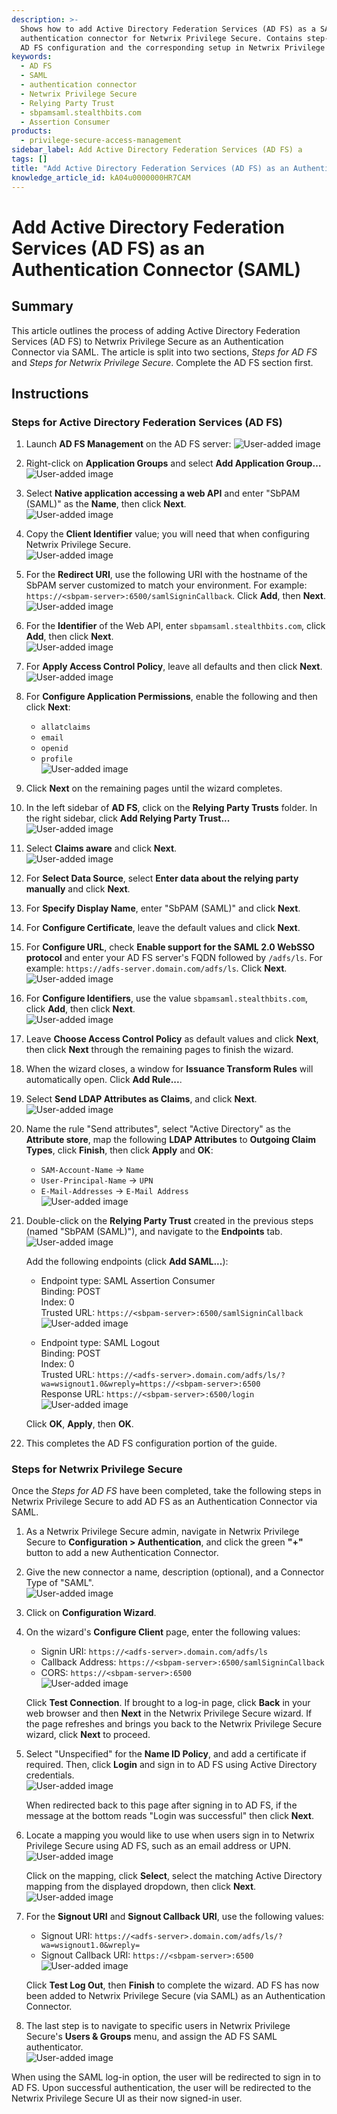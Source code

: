 ```yaml
---
description: >-
  Shows how to add Active Directory Federation Services (AD FS) as a SAML
  authentication connector for Netwrix Privilege Secure. Contains step-by-step
  AD FS configuration and the corresponding setup in Netwrix Privilege Secure.
keywords:
  - AD FS
  - SAML
  - authentication connector
  - Netwrix Privilege Secure
  - Relying Party Trust
  - sbpamsaml.stealthbits.com
  - Assertion Consumer
products:
  - privilege-secure-access-management
sidebar_label: Add Active Directory Federation Services (AD FS) a
tags: []
title: "Add Active Directory Federation Services (AD FS) as an Authentication Connector (SAML)"
knowledge_article_id: kA04u0000000HR7CAM
---
```


# Add Active Directory Federation Services (AD FS) as an Authentication Connector (SAML)

## Summary

This article outlines the process of adding Active Directory Federation Services (AD FS) to Netwrix Privilege Secure as an Authentication Connector via SAML. The article is split into two sections, *Steps for AD FS* and *Steps for Netwrix Privilege Secure*. Complete the AD FS section first.

## Instructions

### Steps for Active Directory Federation Services (AD FS)

1. Launch **AD FS Management** on the AD FS server:
   ![User-added image](images/ka04u000000wwIE_0EM4u000004bUhA.png)

2. Right-click on **Application Groups** and select **Add Application Group…**  
   ![User-added image](images/ka04u000000wwIE_0EM4u000004bUhK.png)

3. Select **Native application accessing a web API** and enter "SbPAM (SAML)" as the **Name**, then click **Next**.  
   ![User-added image](images/ka04u000000wwIE_0EM4u000004bUhP.png)

4. Copy the **Client Identifier** value; you will need that when configuring Netwrix Privilege Secure.  
   ![User-added image](images/ka04u000000wwIE_0EM4u000004bUhU.png)

5. For the **Redirect URI**, use the following URI with the hostname of the SbPAM server customized to match your environment. For example: `https://<sbpam-server>:6500/samlSigninCallback`. Click **Add**, then **Next**.  
   ![User-added image](images/ka04u000000wwIE_0EM4u000004bUhZ.png)

6. For the **Identifier** of the Web API, enter `sbpamsaml.stealthbits.com`, click **Add**, then click **Next**.  
   ![User-added image](images/ka04u000000wwIE_0EM4u000004bUiD.png)

7. For **Apply Access Control Policy**, leave all defaults and then click **Next**.  
   ![User-added image](images/ka04u000000wwIE_0EM4u000004bUiI.png)

8. For **Configure Application Permissions**, enable the following and then click **Next**:
   - `allatclaims`
   - `email`
   - `openid`
   - `profile`  
   ![User-added image](images/ka04u000000wwIE_0EM4u000004bUi8.png)

9. Click **Next** on the remaining pages until the wizard completes.

10. In the left sidebar of **AD FS**, click on the **Relying Party Trusts** folder. In the right sidebar, click **Add Relying Party Trust...**  
    ![User-added image](images/ka04u000000wwIE_0EM4u000004bUho.png)

11. Select **Claims aware** and click **Next**.  
    ![User-added image](images/ka04u000000wwIE_0EM4u000004bUhy.png)

12. For **Select Data Source**, select **Enter data about the relying party manually** and click **Next**.

13. For **Specify Display Name**, enter "SbPAM (SAML)" and click **Next**.

14. For **Configure Certificate**, leave the default values and click **Next**.

15. For **Configure URL**, check **Enable support for the SAML 2.0 WebSSO protocol** and enter your AD FS server's FQDN followed by `/adfs/ls`. For example: `https://adfs-server.domain.com/adfs/ls`. Click **Next**.  
    ![User-added image](images/ka04u000000wwIE_0EM4u000004bUiN.png)

16. For **Configure Identifiers**, use the value `sbpamsaml.stealthbits.com`, click **Add**, then click **Next**.  
    ![User-added image](images/ka04u000000wwIE_0EM4u000004bUiS.png)

17. Leave **Choose Access Control Policy** as default values and click **Next**, then click **Next** through the remaining pages to finish the wizard.

18. When the wizard closes, a window for **Issuance Transform Rules** will automatically open. Click **Add Rule...**.

19. Select **Send LDAP Attributes as Claims**, and click **Next**.  
    ![User-added image](images/ka04u000000wwIE_0EM4u000004bUiX.png)

20. Name the rule "Send attributes", select "Active Directory" as the **Attribute store**, map the following **LDAP Attributes** to **Outgoing Claim Types**, click **Finish**, then click **Apply** and **OK**:
    - `SAM-Account-Name` → `Name`
    - `User-Principal-Name` → `UPN`
    - `E-Mail-Addresses` → `E-Mail Address`  
    ![User-added image](images/ka04u000000wwIE_0EM4u000004bUic.png)

21. Double-click on the **Relying Party Trust** created in the previous steps (named "SbPAM (SAML)"), and navigate to the **Endpoints** tab.  
    ![User-added image](images/ka04u000000wwIE_0EM4u000004bUih.png)

    Add the following endpoints (click **Add SAML...**):

    - Endpoint type: SAML Assertion Consumer  
      Binding: POST  
      Index: 0  
      Trusted URL: `https://<sbpam-server>:6500/samlSigninCallback`  
      ![User-added image](images/ka04u000000wwIE_0EM4u000004bUim.png)

    - Endpoint type: SAML Logout  
      Binding: POST  
      Index: 0  
      Trusted URL: `https://<adfs-server>.domain.com/adfs/ls/?wa=wsignout1.0&wreply=https://<sbpam-server>:6500`  
      Response URL: `https://<sbpam-server>:6500/login`  
      ![User-added image](images/ka04u000000wwIE_0EM4u000004bUir.png)

    Click **OK**, **Apply**, then **OK**.

22. This completes the AD FS configuration portion of the guide.

### Steps for Netwrix Privilege Secure

Once the *Steps for AD FS* have been completed, take the following steps in Netwrix Privilege Secure to add AD FS as an Authentication Connector via SAML.

1. As a Netwrix Privilege Secure admin, navigate in Netwrix Privilege Secure to **Configuration > Authentication**, and click the green **"+"** button to add a new Authentication Connector.

2. Give the new connector a name, description (optional), and a Connector Type of "SAML".  
   ![User-added image](images/ka04u000000wwIE_0EM4u000004bUiw.png)

3. Click on **Configuration Wizard**.

4. On the wizard's **Configure Client** page, enter the following values:
   - Signin URI: `https://<adfs-server>.domain.com/adfs/ls`
   - Callback Address: `https://<sbpam-server>:6500/samlSigninCallback`
   - CORS: `https://<sbpam-server>:6500`  
   ![User-added image](images/ka04u000000wwIE_0EM4u000004bUj1.png)

   Click **Test Connection**. If brought to a log-in page, click **Back** in your web browser and then **Next** in the Netwrix Privilege Secure wizard. If the page refreshes and brings you back to the Netwrix Privilege Secure wizard, click **Next** to proceed.

5. Select "Unspecified" for the **Name ID Policy**, and add a certificate if required. Then, click **Login** and sign in to AD FS using Active Directory credentials.  
   ![User-added image](images/ka04u000000wwIE_0EM4u000004bUj6.png)

   When redirected back to this page after signing in to AD FS, if the message at the bottom reads "Login was successful" then click **Next**.

6. Locate a mapping you would like to use when users sign in to Netwrix Privilege Secure using AD FS, such as an email address or UPN.  
   ![User-added image](images/ka04u000000wwIE_0EM4u000004bUjB.png)

   Click on the mapping, click **Select**, select the matching Active Directory mapping from the displayed dropdown, then click **Next**.  
   ![User-added image](images/ka04u000000wwIE_0EM4u000004bUjG.png)

7. For the **Signout URI** and **Signout Callback URI**, use the following values:
   - Signout URI: `https://<adfs-server>.domain.com/adfs/ls/?wa=wsignout1.0&wreply=`
   - Signout Callback URI: `https://<sbpam-server>:6500`  
   ![User-added image](images/ka04u000000wwIE_0EM4u000004bUjL.png)

   Click **Test Log Out**, then **Finish** to complete the wizard. AD FS has now been added to Netwrix Privilege Secure (via SAML) as an Authentication Connector.

8. The last step is to navigate to specific users in Netwrix Privilege Secure's **Users & Groups** menu, and assign the AD FS SAML authenticator.  
   ![User-added image](images/ka04u000000wwIE_0EM4u000004bUjQ.png)

When using the SAML log-in option, the user will be redirected to sign in to AD FS. Upon successful authentication, the user will be redirected to the Netwrix Privilege Secure UI as their now signed-in user.
